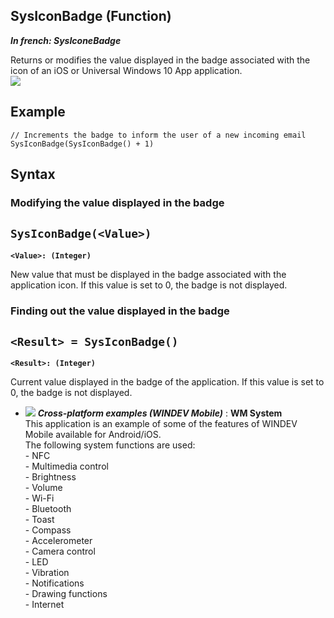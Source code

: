 
## SysIconBadge (Function)

***In french: SysIconeBadge***



<a name="XUse"></a>
<a name="Use"></a>
<a name="description"></a>
Returns or modifies the value displayed in the badge associated with the icon of an iOS or Universal Windows 10 App application.
<br>![](https://doc.pcsoft.fr/en-US/images/image.awp?langid=3&name=sysIconeBadge.gif)



<a name="Example1"></a>
<a name="sample_code"></a>

## Example


```wl
// Increments the badge to inform the user of a new incoming email
SysIconBadge(SysIconBadge() + 1)
```

<a name="XSYNTAX"></a>

## Syntax
<a name="SYNTAX1"></a>

### Modifying the value displayed in the badge

`SysIconBadge(<Value>)`
---

**`<Value>: (Integer)`**

New value that must be displayed in the badge associated with the application icon. If this value is set to 0, the badge is not displayed. 


<a name="SYNTAX2"></a>

### Finding out the value displayed in the badge

`<Result> = SysIconBadge()`
---

**`<Result>: (Integer)`**

Current value displayed in the badge of the application. If this value is set to 0, the badge is not displayed. 




- ![](https://doc.pcsoft.fr/en-US/images/image.awp?langid=3&name=WMSystem.gif) ***Cross-platform examples (WINDEV Mobile)*** : **WM System** <br>This application is an example of some of the features of WINDEV Mobile available for Android/iOS.<br>The following system functions are used: <br>- NFC<br>- Multimedia control<br>- Brightness<br>- Volume<br>- Wi-Fi<br>- Bluetooth<br>- Toast<br>- Compass<br>- Accelerometer<br>- Camera control<br>- LED<br>- Vibration<br>- Notifications<br>- Drawing functions<br>- Internet



<a name="XComponent"></a>

